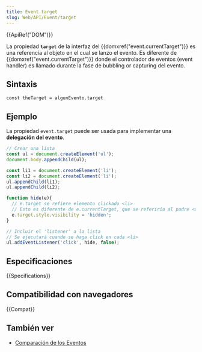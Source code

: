 ```yaml
---
title: Event.target
slug: Web/API/Event/target
---
```


{{ApiRef("DOM")}}

La propiedad **`target`** de la interfaz del {{domxref("event.currentTarget")}} es una referencia al objeto en el cual se lanzo el evento. Es diferente de {{domxref("event.currentTarget")}} donde el controlador de eventos (event handler) es llamado durante la fase de bubbling or capturing del evento.

## Sintaxis

```
const theTarget = algunEvento.target
```

## Ejemplo

La propiedad `event.target` puede ser usada para implementar una **delegación del evento**.

```js
// Crear una lista
const ul = document.createElement('ul');
document.body.appendChild(ul);

const li1 = document.createElement('li');
const li2 = document.createElement('li');
ul.appendChild(li1);
ul.appendChild(li2);

function hide(e){
  // e.target se refiere elemento clickado <li>
  // Esto es diferente de e.currentTarget, que se referiría al padre <ul> en este contexto
  e.target.style.visibility = 'hidden';
}

// Incluir el 'listener' a la lista
// Se ejecutará cuando se haga click en cada <li>
ul.addEventListener('click', hide, false);
```

## Especificaciones

{{Specifications}}

## Compatibilidad con navegadores

{{Compat}}

## También ver

- [Comparación de los Eventos](/es/docs/Web/API/Event/Comparison_of_Event_Targets)
